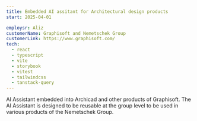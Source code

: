 ```yaml
---
title: Embedded AI assitant for Architectural design products
start: 2025-04-01

employsr: Aliz
customerName: Graphisoft and Nemetschek Group
customerLink: https://www.graphisoft.com/
tech:
  - react
  - typescript
  - vite
  - storybook
  - vitest
  - tailwindcss
  - tanstack-query
---
```


AI Assistant embedded into Archicad and other products of Graphisoft.
The AI Assistant is designed to be reusable at the group level to be used in various products of the Nemetschek Group.
